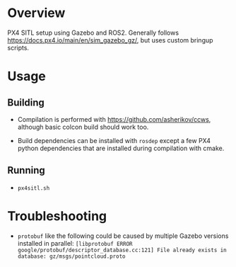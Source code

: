Overview
========

PX4 SITL setup using Gazebo and ROS2. Generally follows
<https://docs.px4.io/main/en/sim_gazebo_gz/>, but uses custom bringup scripts.

Usage
=====

Building
--------

- Compilation is performed with <https://github.com/asherikov/ccws>, although
  basic colcon build should work too.

- Build dependencies can be installed with `rosdep` except a few PX4 python
  dependencies that are installed during compilation with cmake.

Running
-------

- `px4sitl.sh`


Troubleshooting
===============

- `protobuf` like the following could be caused by multiple Gazebo versions
  installed in parallel: `[libprotobuf ERROR
  google/protobuf/descriptor_database.cc:121] File already exists in database:
  gz/msgs/pointcloud.proto`
